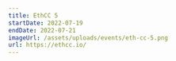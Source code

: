 ```yaml
---
title: EthCC 5
startDate: 2022-07-19
endDate: 2022-07-21
imageUrl: /assets/uploads/events/eth-cc-5.png
url: https://ethcc.io/
---
```

